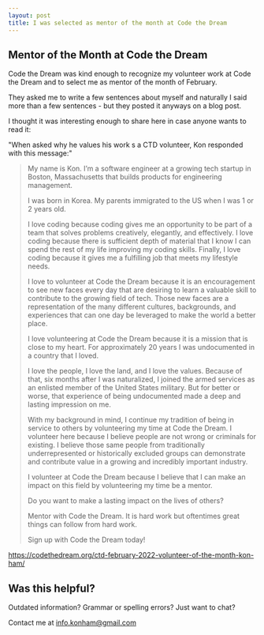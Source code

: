 ```yaml
---
layout: post
title: I was selected as mentor of the month at Code the Dream
---
```

## Mentor of the Month at Code the Dream
Code the Dream was kind enough to recognize my volunteer work at Code the Dream and to select me as mentor of the month of February.

They asked me to write a few sentences about myself and naturally I said more than a few sentences - but they posted it anyways on a blog post.

I thought it was interesting enough to share here in case anyone wants to read it:

"When asked why he values his work s a CTD volunteer, Kon responded with this message:"

> My name is Kon. I’m a software engineer at a growing tech startup in
> Boston, Massachusetts that builds products for engineering management.
> 
> I was born in Korea. My parents immigrated to the US when I was 1 or 2
> years old.
> 
> I love coding because coding gives me an opportunity to be part of a
> team that solves problems creatively, elegantly, and effectively. I
> love coding because there is sufficient depth of material that I know
> I can spend the rest of my life improving my coding skills. Finally, I
> love coding because it gives me a fulfilling job that meets my
> lifestyle needs.
> 
> I love to volunteer at Code the Dream because it is an encouragement
> to see new faces every day that are desiring to learn a valuable skill
> to contribute to the growing field of tech. Those new faces are a
> representation of the many different cultures, backgrounds, and
> experiences that can one day be leveraged to make the world a better
> place.
> 
> I love volunteering at Code the Dream because it is a mission that is
> close to my heart. For approximately 20 years I was undocumented in a
> country that I loved.
> 
> I love the people, I love the land, and I love the values. Because of
> that, six months after I was naturalized, I joined the armed services
> as an enlisted member of the United States military. But for better or
> worse, that experience of being undocumented made a deep and lasting
> impression on me.
> 
> With my background in mind, I continue my tradition of being in
> service to others by volunteering my time at Code the Dream. I
> volunteer here because I believe people are not wrong or criminals for
> existing. I believe those same people from traditionally
> underrepresented or historically excluded groups can demonstrate and
> contribute value in a growing and incredibly important industry.
> 
> I volunteer at Code the Dream because I believe that I can make an
> impact on this field by volunteering my time be a mentor.
> 
> Do you want to make a lasting impact on the lives of others?
> 
> Mentor with Code the Dream. It is hard work but oftentimes great
> things can follow from hard work.
> 
> Sign up with Code the Dream today!

https://codethedream.org/ctd-february-2022-volunteer-of-the-month-kon-ham/

## Was this helpful?

Outdated information? Grammar or spelling errors? Just want to chat?

Contact me at [info.konham@gmail.com](mailto:info.konham@gmail.com)